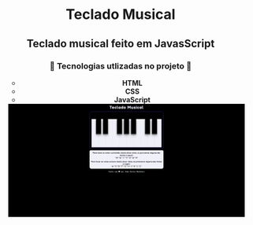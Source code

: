 <h1 align="center">
 Teclado Musical
</h1>
<h2 align="center">
 Teclado musical feito em JavasScript
</h2>

<h3>
<h3 align="center">
  📂 Tecnologias utlizadas no projeto 📂
</h3>

<ul>
<ul align="center">
   <li> <strong> HTML </strong> </li>
   <li> <strong> CSS </strong> </li>
   <li> <strong> JavaScript </strong> </li>
</ul>

<img src="main\prints\print_main.jpg">
